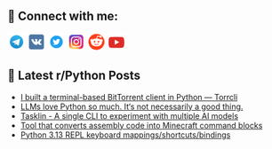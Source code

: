 ## 🔎 Connect with me:
[<img src="https://github.com/bullbesh/bullbesh/blob/main/images/Telegram.png" width="32" height="32" />](https://t.me/bullbesh)
[<img src="https://github.com/bullbesh/bullbesh/blob/main/images/VK.png" width="32" height="32" />](https://vk.com/bullbesh)
[<img src="https://github.com/bullbesh/bullbesh/blob/main/images/Twitter.png" width="32" height="32" />](https://twitter.com/bullbesh1)
[<img src="https://github.com/bullbesh/bullbesh/blob/main/images/Instagram.png" width="32" height="32" />](https://www.instagram.com/bullbesh)
[<img src="https://github.com/bullbesh/bullbesh/blob/main/images/Reddit.png" width="32" height="32" />](https://www.reddit.com/user/bullbesh)
[<img src="https://github.com/bullbesh/bullbesh/blob/main/images/YouTube.png" width="32" height="32" />](https://www.youtube.com/channel/UCtfjRs6uzgq5mfm8S06WTcg)

## 📕 Latest r/Python Posts
<!-- BLOG-POST-LIST:START -->
- [I built a terminal-based BitTorrent client in Python — Torrcli](https://www.reddit.com/r/Python/comments/1mq5r48/i_built_a_terminalbased_bittorrent_client_in/)
- [LLMs love Python so much. It‘s not necessarily a good thing.](https://www.reddit.com/r/Python/comments/1mq38ht/llms_love_python_so_much_its_not_necessarily_a/)
- [Tasklin - A single CLI to experiment with multiple AI models](https://www.reddit.com/r/Python/comments/1mq324g/tasklin_a_single_cli_to_experiment_with_multiple/)
- [Tool that converts assembly code into Minecraft command blocks](https://www.reddit.com/r/Python/comments/1mptj7m/tool_that_converts_assembly_code_into_minecraft/)
- [Python 3.13 REPL keyboard mappings/shortcuts/bindings](https://www.reddit.com/r/Python/comments/1mplowa/python_313_repl_keyboard_mappingsshortcutsbindings/)
<!-- BLOG-POST-LIST:END -->
